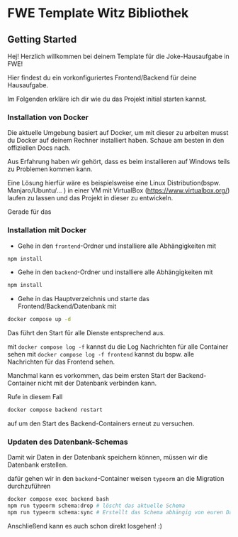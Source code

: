 # FWE Template Witz Bibliothek

## Getting Started

Hej! Herzlich willkommen bei deinem Template für die Joke-Hausaufgabe in FWE!

Hier findest du ein vorkonfiguriertes Frontend/Backend für deine Hausaufgabe.

Im Folgenden erkläre ich dir wie du das Projekt initial starten kannst.

### Installation von Docker

Die aktuelle Umgebung basiert auf Docker, um mit dieser zu arbeiten musst du Docker auf deinem Rechner installiert haben. Schaue am besten in den offiziellen Docs nach.

Aus Erfahrung haben wir gehört, dass es beim installieren auf Windows teils zu Problemen kommen kann.

Eine Lösung hierfür wäre es beispielsweise eine Linux Distribution(bspw. Manjaro/Ubuntu/... ) in einer VM mit VirtualBox (https://www.virtualbox.org/) laufen zu lassen und das Projekt in dieser zu entwickeln.

Gerade für das

### Installation mit Docker

- Gehe in den `frontend`-Ordner und installiere alle Abhängigkeiten mit

```bash
npm install
```

- Gehe in den `backend`-Ordner und installiere alle Abhängigkeiten mit

```bash
npm install
```

- Gehe in das Hauptverzeichnis und starte das Frontend/Backend/Datenbank mit

```bash
docker compose up -d
```

Das führt den Start für alle Dienste entsprechend aus.

mit `docker compose log -f` kannst du die Log Nachrichten für alle Container sehen mit `docker compose log -f frontend` kannst du bspw. alle Nachrichten für das Frontend sehen.

Manchmal kann es vorkommen, das beim ersten Start der Backend-Container nicht mit der Datenbank verbinden kann.

Rufe in diesem Fall

```bash
docker compose backend restart
```

auf um den Start des Backend-Containers erneut zu versuchen.

### Updaten des Datenbank-Schemas

Damit wir Daten in der Datenbank speichern können, müssen wir die Datenbank erstellen.

dafür gehen wir in den `backend`-Container weisen `typeorm` an die Migration durchzuführen

```bash
docker compose exec backend bash
npm run typeorm schema:drop # löscht das aktuelle Schema
npm run typeorm schema:sync # Erstellt das Schema abhängig von euren Daten in `backend/src/entity`
```


Anschließend kann es auch schon direkt losgehen! :)